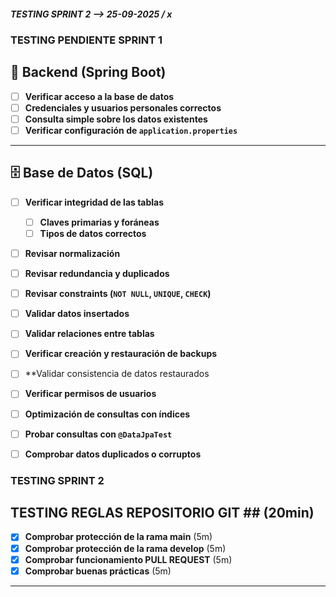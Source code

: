 #####       TESTING SPRINT 2 --> 25-09-2025 / x       #####

### TESTING PENDIENTE SPRINT 1  ###

## 🧩 Backend (Spring Boot)
- [ ] **Verificar acceso a la base de datos**
- [ ] **Credenciales y usuarios personales correctos**
- [ ] **Consulta simple sobre los datos existentes**
- [ ] **Verificar configuración de `application.properties`**

---

## 🗄️ Base de Datos (SQL) 
- [ ] **Verificar integridad de las tablas** 
  - [ ] **Claves primarias y foráneas**
  - [ ] **Tipos de datos correctos**  
- [ ] **Revisar normalización**  
- [ ] **Revisar redundancia y duplicados**  
- [ ] **Revisar constraints (`NOT NULL`, `UNIQUE`, `CHECK`)**  
- [ ] **Validar datos insertados**  
- [ ] **Validar relaciones entre tablas**  
- [ ] **Verificar creación y restauración de backups**  
- [ ] **Validar consistencia de datos restaurados  
- [ ] **Verificar permisos de usuarios**  
- [ ] **Optimización de consultas con índices**  
- [ ] **Probar consultas con `@DataJpaTest`**  
- [ ] **Comprobar datos duplicados o corruptos**


### TESTING SPRINT 2  ###

## TESTING REGLAS REPOSITORIO GIT ## (20min)
- [x] **Comprobar protección de la rama main** (5m)
- [x] **Comprobar protección de la rama develop** (5m)
- [x] **Comprobar funcionamiento PULL REQUEST** (5m)
- [x] **Comprobar buenas prácticas** (5m) 

---






